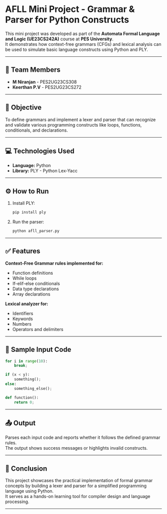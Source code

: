 
# AFLL Mini Project - Grammar & Parser for Python Constructs

This mini project was developed as part of the **Automata Formal Language and Logic (UE23CS242A)** course at **PES University**.  
It demonstrates how context-free grammars (CFGs) and lexical analysis can be used to simulate basic language constructs using Python and PLY.

---

## 👥 Team Members

- **M Niranjan** - PES2UG23CS308  
- **Keerthan P.V** - PES2UG23CS272

---

## 🎯 Objective

To define grammars and implement a lexer and parser that can recognize and validate various programming constructs like loops, functions, conditionals, and declarations.

---

## 💻 Technologies Used

- **Language:** Python  
- **Library:** PLY - Python Lex-Yacc

---

## ⚙️ How to Run

1. Install PLY:
   ```bash
   pip install ply
   ```

2. Run the parser:
   ```bash
   python afll_parser.py
   ```

---

## ✅ Features

**Context-Free Grammar rules implemented for:**
- Function definitions  
- While loops  
- If-elif-else conditionals  
- Data type declarations  
- Array declarations  

**Lexical analyzer for:**
- Identifiers  
- Keywords  
- Numbers  
- Operators and delimiters  

---

## 🧪 Sample Input Code

```python
for i in range(10):
    break;

if (x < y):
    something();
else:
    something_else();

def function():
    return 0;
```

---

## 📤 Output

Parses each input code and reports whether it follows the defined grammar rules.  
The output shows success messages or highlights invalid constructs.

---

## 📌 Conclusion

This project showcases the practical implementation of formal grammar concepts by building a lexer and parser for a simplified programming language using Python.  
It serves as a hands-on learning tool for compiler design and language processing.

---
